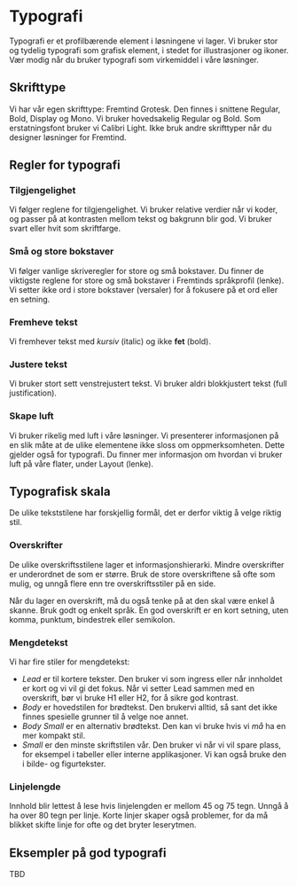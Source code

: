 # Typografi

Typografi er et profilbærende element i løsningene vi lager. Vi bruker stor og tydelig typografi som grafisk element, i stedet for illustrasjoner og ikoner. Vær modig når du bruker typografi som virkemiddel i våre løsninger.

## Skrifttype
Vi har vår egen skrifttype: Fremtind Grotesk. Den finnes i snittene Regular, Bold, Display og Mono. Vi bruker hovedsakelig Regular og Bold. Som erstatningsfont bruker vi Calibri Light. Ikke bruk andre skrifttyper når du designer løsninger for Fremtind.

## Regler for typografi

### Tilgjengelighet
Vi følger reglene for tilgjengelighet. Vi bruker relative verdier når vi koder, og passer på at kontrasten mellom tekst og bakgrunn blir god. Vi bruker svart eller hvit som skriftfarge.

### Små og store bokstaver
Vi følger vanlige skriveregler for store og små bokstaver. Du finner de viktigste reglene for store og små bokstaver i Fremtinds språkprofil (lenke). Vi setter ikke ord i store bokstaver (versaler) for å fokusere på et ord eller en setning.

### Fremheve tekst
Vi fremhever tekst med _kursiv_ (italic) og ikke __fet__ (bold).

### Justere tekst
Vi bruker stort sett venstrejustert tekst. Vi bruker aldri blokkjustert tekst (full justification).

### Skape luft
Vi bruker rikelig med luft i våre løsninger. Vi presenterer informasjonen på en slik måte at de ulike elementene ikke sloss om oppmerksomheten. Dette gjelder også for typografi. Du finner mer informasjon om hvordan vi bruker luft på våre flater, under Layout (lenke).

## Typografisk skala
De ulike tekststilene har forskjellig formål, det er derfor viktig å velge riktig stil.

### Overskrifter
De ulike overskriftsstilene lager et informasjonshierarki. Mindre overskrifter er underordnet de som er større. Bruk de store overskriftene så ofte som mulig, og unngå flere enn tre overskriftsstiler på en side.

Når du lager en overskrift, må du også tenke på at den skal være enkel å skanne. Bruk godt og enkelt språk. En god overskrift er en kort setning, uten komma, punktum, bindestrek eller semikolon.

### Mengdetekst
Vi har fire stiler for mengdetekst:
- _Lead_ er til kortere tekster. Den bruker vi som ingress eller når innholdet er kort og vi vil gi det fokus. Når vi setter Lead sammen med en overskrift, bør vi bruke H1 eller H2, for å sikre god kontrast.
- _Body_ er hovedstilen for brødtekst. Den brukervi alltid, så sant det ikke finnes spesielle grunner til å velge noe annet. 
- _Body Small_ er en alternativ brødtekst. Den kan vi bruke hvis vi _må_ ha en mer kompakt stil. 
- _Small_ er den minste skriftstilen vår. Den bruker vi når vi vil spare plass, for eksempel i tabeller eller interne applikasjoner. Vi kan også bruke den i bilde- og figurtekster.

### Linjelengde
Innhold blir lettest å lese hvis linjelengden er mellom 45 og 75 tegn. Unngå å ha over 80 tegn per linje. Korte linjer skaper også problemer, for da må blikket skifte linje for ofte og det bryter leserytmen. 

## Eksempler på god typografi
TBD

